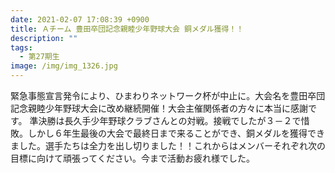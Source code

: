 ```yaml
---
date: 2021-02-07 17:08:39 +0900
title: Ａチーム 豊田卒団記念親睦少年野球大会 銅メダル獲得！！
description: ""
tags:
  - 第27期生
image: /img/img_1326.jpg
---
```

緊急事態宣言発令により、ひまわりネットワーク杯が中止に。大会名を豊田卒団記念親睦少年野球大会に改め継続開催！大会主催関係者の方々に本当に感謝です。
準決勝は長久手少年野球クラブさんとの対戦。接戦でしたが３－２で惜敗。しかし６年生最後の大会で最終日まで来ることができ、銅メダルを獲得できました。選手たちは全力を出し切りました！！これからはメンバーそれぞれ次の目標に向けて頑張ってください。今まで活動お疲れ様でした。
